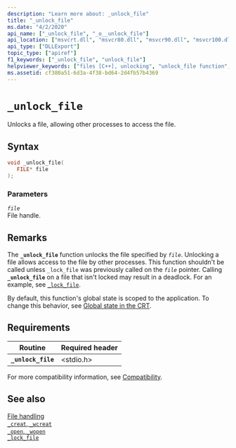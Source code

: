 ```yaml
---
description: "Learn more about: _unlock_file"
title: "_unlock_file"
ms.date: "4/2/2020"
api_name: ["_unlock_file", "_o__unlock_file"]
api_location: ["msvcrt.dll", "msvcr80.dll", "msvcr90.dll", "msvcr100.dll", "msvcr100_clr0400.dll", "msvcr110.dll", "msvcr110_clr0400.dll", "msvcr120.dll", "msvcr120_clr0400.dll", "ucrtbase.dll", "api-ms-win-crt-filesystem-l1-1-0.dll"]
api_type: ["DLLExport"]
topic_type: ["apiref"]
f1_keywords: ["_unlock_file", "unlock_file"]
helpviewer_keywords: ["files [C++], unlocking", "unlock_file function", "_unlock_file function", "unlocking files"]
ms.assetid: cf380a51-6d3a-4f38-bd64-2d4fb57b4369
---
```

# `_unlock_file`

Unlocks a file, allowing other processes to access the file.

## Syntax

```C
void _unlock_file(
   FILE* file
);
```

### Parameters

*`file`*\
File handle.

## Remarks

The **`_unlock_file`** function unlocks the file specified by *`file`*. Unlocking a file allows access to the file by other processes. This function shouldn't be called unless `_lock_file` was previously called on the *`file`* pointer. Calling **`_unlock_file`** on a file that isn't locked may result in a deadlock. For an example, see [`_lock_file`](lock-file.md).

By default, this function's global state is scoped to the application. To change this behavior, see [Global state in the CRT](../global-state.md).

## Requirements

| Routine | Required header |
|---|---|
| **`_unlock_file`** | \<stdio.h> |

For more compatibility information, see [Compatibility](../compatibility.md).

## See also

[File handling](../file-handling.md)\
[`_creat`, `_wcreat`](creat-wcreat.md)\
[`_open`, `_wopen`](open-wopen.md)\
[`_lock_file`](lock-file.md)
